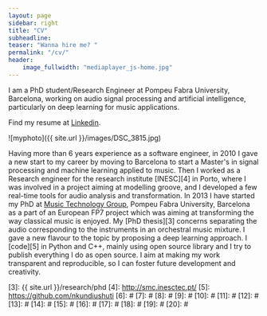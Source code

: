 ```yaml
---
layout: page
sidebar: right
title: "CV"
subheadline: 
teaser: "Wanna hire me? "
permalink: "/cv/"
header:
    image_fullwidth: "mediaplayer_js-home.jpg"
---
```


I am a PhD student/Research Engineer at Pompeu Fabra University, Barcelona, working on audio signal processing and artificial intelligence, particularly on deep learning for music applications.

Find my resume at [Linkedin][1]. 

![myphoto]({{ site.url }}/images/DSC_3815.jpg)


Having more than 6 years experience as a software engineer, in 2010 I gave a new start to my career by moving to Barcelona to start a Master's in signal processing and machine learning applied to music. Then I worked as a Research engineer for the research institute [INESC][4] in Porto, where I was involved in a project aiming at modelling groove, and I developed a few real-time tools for audio analysis and transformation. In 2013 I have started my PhD at [Music Technology Group][2], Pompeu Fabra University, Barcelona as a part of an European FP7 project which was aiming at transforming the way classical music is enjoyed. My [PhD thesis][3] concerns separating the audio corresponding to the instruments in an orchestral music mixture. I gave a new flavour to the topic by proposing a deep learning approach. I [code][5] in Python and C++, mainly using open source library and I try to publish everything I do as open source. I aim at making my work transparent and reproducible, so I can foster future development and creativity. 



 [1]: https://www.linkedin.com/in/marius-miron-9473233/
 [2]: http://mtg.upf.edu/
 [3]: {{ site.url }}/research/phd
 [4]: http://smc.inesctec.pt/
 [5]: https://github.com/nkundiushuti
 [6]: #
 [7]: #
 [8]: #
 [9]: #
 [10]: #
 [11]: #
 [12]: #
 [13]: #
 [14]: #
 [15]: #
 [16]: #
 [17]: #
 [18]: #
 [19]: #
 [20]: #